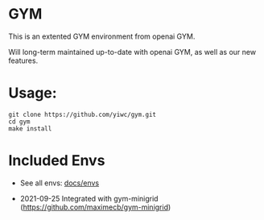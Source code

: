 # GYM
This is an extented GYM environment from openai GYM.

Will long-term maintained up-to-date with openai GYM, as well as our new features.
# Usage:

    git clone https://github.com/yiwc/gym.git
    cd gym
    make install


# Included Envs
* See all envs: [docs/envs](docs/envs)

* 2021-09-25 Integrated with gym-minigrid (https://github.com/maximecb/gym-minigrid)
